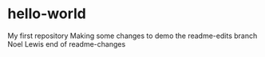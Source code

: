 # hello-world
My first repository
Making some changes to demo the readme-edits branch
Noel Lewis
end of readme-changes
